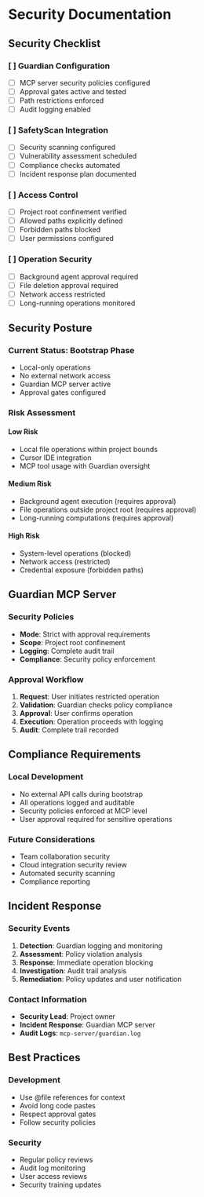 # Security Documentation

## Security Checklist

### [ ] Guardian Configuration
- [ ] MCP server security policies configured
- [ ] Approval gates active and tested
- [ ] Path restrictions enforced
- [ ] Audit logging enabled

### [ ] SafetyScan Integration
- [ ] Security scanning configured
- [ ] Vulnerability assessment scheduled
- [ ] Compliance checks automated
- [ ] Incident response plan documented

### [ ] Access Control
- [ ] Project root confinement verified
- [ ] Allowed paths explicitly defined
- [ ] Forbidden paths blocked
- [ ] User permissions configured

### [ ] Operation Security
- [ ] Background agent approval required
- [ ] File deletion approval required
- [ ] Network access restricted
- [ ] Long-running operations monitored

## Security Posture

### Current Status: **Bootstrap Phase**
- Local-only operations
- No external network access
- Guardian MCP server active
- Approval gates configured

### Risk Assessment

#### Low Risk
- Local file operations within project bounds
- Cursor IDE integration
- MCP tool usage with Guardian oversight

#### Medium Risk
- Background agent execution (requires approval)
- File operations outside project root (requires approval)
- Long-running computations (requires approval)

#### High Risk
- System-level operations (blocked)
- Network access (restricted)
- Credential exposure (forbidden paths)

## Guardian MCP Server

### Security Policies
- **Mode**: Strict with approval requirements
- **Scope**: Project root confinement
- **Logging**: Complete audit trail
- **Compliance**: Security policy enforcement

### Approval Workflow
1. **Request**: User initiates restricted operation
2. **Validation**: Guardian checks policy compliance
3. **Approval**: User confirms operation
4. **Execution**: Operation proceeds with logging
5. **Audit**: Complete trail recorded

## Compliance Requirements

### Local Development
- No external API calls during bootstrap
- All operations logged and auditable
- Security policies enforced at MCP level
- User approval required for sensitive operations

### Future Considerations
- Team collaboration security
- Cloud integration security review
- Automated security scanning
- Compliance reporting

## Incident Response

### Security Events
1. **Detection**: Guardian logging and monitoring
2. **Assessment**: Policy violation analysis
3. **Response**: Immediate operation blocking
4. **Investigation**: Audit trail analysis
5. **Remediation**: Policy updates and user notification

### Contact Information
- **Security Lead**: Project owner
- **Incident Response**: Guardian MCP server
- **Audit Logs**: `mcp-server/guardian.log`

## Best Practices

### Development
- Use @file references for context
- Avoid long code pastes
- Respect approval gates
- Follow security policies

### Security
- Regular policy reviews
- Audit log monitoring
- User access reviews
- Security training updates
